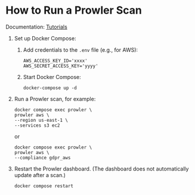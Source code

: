 # How to Run a Prowler Scan

Documentation: [Tutorials](https://docs.prowler.com/projects/prowler-open-source/en/latest/tutorials/misc/)

1. Set up Docker Compose:
   1. Add credentials to the `.env` file (e.g., for AWS):
      ```shell
      AWS_ACCESS_KEY_ID='xxxx'
      AWS_SECRET_ACCESS_KEY='yyyy'
      ```
   2. Start Docker Compose:
      ```shell
      docker-compose up -d
      ```

2. Run a Prowler scan, for example:
    ```shell
    docker compose exec prowler \
    prowler aws \
    --region us-east-1 \
    --services s3 ec2
    ```
   or
    ```shell
    docker compose exec prowler \
    prowler aws \
    --compliance gdpr_aws
    ```

3. Restart the Prowler dashboard. (The dashboard does not automatically update after a scan.)
    ```shell
    docker compose restart
    ```
